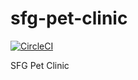 # sfg-pet-clinic

[![CircleCI](https://circleci.com/gh/EricGarza/sfg-pet-clinic.svg?style=svg)](https://circleci.com/gh/EricGarza/sfg-pet-clinic)

SFG Pet Clinic
